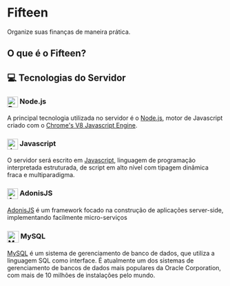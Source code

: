 # Fifteen
Organize suas finanças de maneira prática.

## O que é o Fifteen?


## 💻 Tecnologias do Servidor

### <img src="https://humancoders-formations.s3.amazonaws.com/uploads/course/logo/14/thumb_bigger_formation-node-js.png" alt="React Native" width="25px" align="center"> Node.js
A principal tecnologia utilizada no servidor é o [Node.js](https://nodejs.org/en/), motor de Javascript criado com o [Chrome's V8 Javascript Engine](https://v8.dev/).

### <img src="https://upload.wikimedia.org/wikipedia/commons/thumb/9/99/Unofficial_JavaScript_logo_2.svg/1200px-Unofficial_JavaScript_logo_2.svg.png" alt="Javascript" width="25px" align="center"> Javascript
O servidor será escrito em [Javascript](https://www.javascript.com/), linguagem de programação interpretada estruturada, de script em alto nível com tipagem dinâmica fraca e multiparadigma.

### <img src="https://symbols.getvecta.com/stencil_73/32_adonisjs-icon.95407caf46.svg" alt="AdonisJS" width="25px" align="center">  AdonisJS
[AdonisJS](https://adonisjs.com/) é um framework focado na construção de aplicações server-side, implementando facilmente micro-serviços

### <img src="https://www.stickpng.com/assets/images/5848104fcef1014c0b5e4950.png" alt="MySQL" width="27px" align="center">  MySQL
[MySQL](https://www.mysql.com/) é um sistema de gerenciamento de banco de dados, que utiliza a linguagem SQL como interface. É atualmente um dos sistemas de gerenciamento de bancos de dados mais populares da Oracle Corporation, com mais de 10 milhões de instalações pelo mundo.
